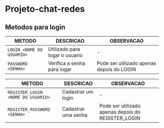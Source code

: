 # Projeto-chat-redes

## Metodos para login

| METODO | DESCRICAO | OBSERVACAO |
| ------------------- | ------------------- | ------------------- |
| `LOGIN <NOME DO USUARIO>` | Utilizado para logar o usuario | - |
| `PASSWORD <SENHA>` | Verifica a senha para logar | Pode ser utilizado apenas depois do LOGIN |

| METODO | DESCRICAO | OBSERVACAO |
| ------------------- | ------------------- | ------------------- |
| `REGISTER_LOGIN <NOME DO USUARIO>` | Cadastrar um login | - |
| `REGISTER_PASSWORD <SENHA>` | Cadastrar uma senha | Pode ser utilizado apenas depois do REGISTER_LOGIN |
